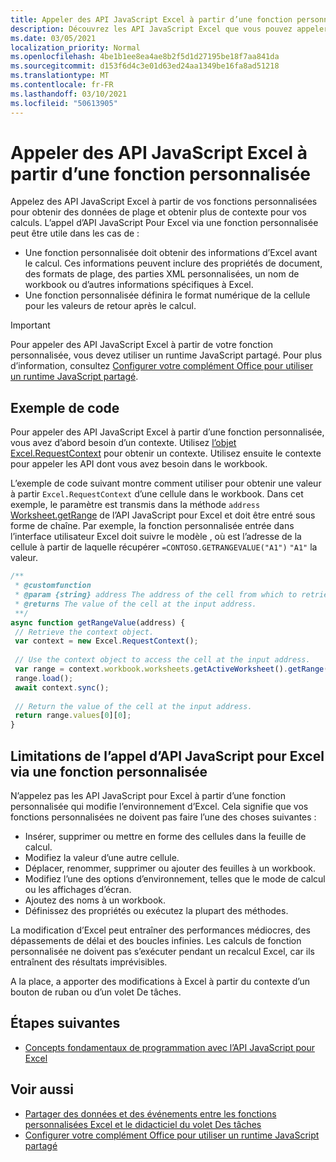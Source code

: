 ```yaml
---
title: Appeler des API JavaScript Excel à partir d’une fonction personnalisée
description: Découvrez les API JavaScript Excel que vous pouvez appeler à partir de votre fonction personnalisée.
ms.date: 03/05/2021
localization_priority: Normal
ms.openlocfilehash: 4be1b1ee8ea4ae8b2f5d1d27195be18f7aa841da
ms.sourcegitcommit: d153f6d4c3e01d63ed24aa1349be16fa8ad51218
ms.translationtype: MT
ms.contentlocale: fr-FR
ms.lasthandoff: 03/10/2021
ms.locfileid: "50613905"
---
```

# <a name="call-excel-javascript-apis-from-a-custom-function"></a>Appeler des API JavaScript Excel à partir d’une fonction personnalisée

Appelez des API JavaScript Excel à partir de vos fonctions personnalisées pour obtenir des données de plage et obtenir plus de contexte pour vos calculs. L’appel d’API JavaScript Pour Excel via une fonction personnalisée peut être utile dans les cas de :

- Une fonction personnalisée doit obtenir des informations d’Excel avant le calcul. Ces informations peuvent inclure des propriétés de document, des formats de plage, des parties XML personnalisées, un nom de workbook ou d’autres informations spécifiques à Excel.
- Une fonction personnalisée définira le format numérique de la cellule pour les valeurs de retour après le calcul.

> [!IMPORTANT]
> Pour appeler des API JavaScript Excel à partir de votre fonction personnalisée, vous devez utiliser un runtime JavaScript partagé. Pour plus d’information, consultez [Configurer votre complément Office pour utiliser un runtime JavaScript partagé](../develop/configure-your-add-in-to-use-a-shared-runtime.md).

## <a name="code-sample"></a>Exemple de code

Pour appeler des API JavaScript Excel à partir d’une fonction personnalisée, vous avez d’abord besoin d’un contexte. Utilisez [l’objet Excel.RequestContext](/javascript/api/excel/excel.requestcontext) pour obtenir un contexte. Utilisez ensuite le contexte pour appeler les API dont vous avez besoin dans le workbook.

L’exemple de code suivant montre comment utiliser pour obtenir une valeur à partir `Excel.RequestContext` d’une cellule dans le workbook. Dans cet exemple, le paramètre est transmis dans la méthode `address` [Worksheet.getRange](/javascript/api/excel/excel.worksheet#getRange_address_) de l’API JavaScript pour Excel et doit être entré sous forme de chaîne. Par exemple, la fonction personnalisée entrée dans l’interface utilisateur Excel doit suivre le modèle , où est l’adresse de la cellule à partir de laquelle récupérer `=CONTOSO.GETRANGEVALUE("A1")` `"A1"` la valeur.

```JavaScript
/**
 * @customfunction
 * @param {string} address The address of the cell from which to retrieve the value.
 * @returns The value of the cell at the input address.
 **/
async function getRangeValue(address) {
 // Retrieve the context object. 
 var context = new Excel.RequestContext();
 
 // Use the context object to access the cell at the input address. 
 var range = context.workbook.worksheets.getActiveWorksheet().getRange(address);
 range.load();
 await context.sync();
 
 // Return the value of the cell at the input address.
 return range.values[0][0];
}
```

## <a name="limitations-of-calling-excel-javascript-apis-through-a-custom-function"></a>Limitations de l’appel d’API JavaScript pour Excel via une fonction personnalisée

N’appelez pas les API JavaScript pour Excel à partir d’une fonction personnalisée qui modifie l’environnement d’Excel. Cela signifie que vos fonctions personnalisées ne doivent pas faire l’une des choses suivantes :

- Insérer, supprimer ou mettre en forme des cellules dans la feuille de calcul.
- Modifiez la valeur d’une autre cellule.
- Déplacer, renommer, supprimer ou ajouter des feuilles à un workbook.
- Modifiez l’une des options d’environnement, telles que le mode de calcul ou les affichages d’écran.
- Ajoutez des noms à un workbook.
- Définissez des propriétés ou exécutez la plupart des méthodes.

La modification d’Excel peut entraîner des performances médiocres, des dépassements de délai et des boucles infinies. Les calculs de fonction personnalisée ne doivent pas s’exécuter pendant un recalcul Excel, car ils entraînent des résultats imprévisibles.

A la place, a apporter des modifications à Excel à partir du contexte d’un bouton de ruban ou d’un volet De tâches.

## <a name="next-steps"></a>Étapes suivantes

- [Concepts fondamentaux de programmation avec l’API JavaScript pour Excel](../reference/overview/excel-add-ins-reference-overview.md)

## <a name="see-also"></a>Voir aussi

- [Partager des données et des événements entre les fonctions personnalisées Excel et le didacticiel du volet Des tâches](../tutorials/share-data-and-events-between-custom-functions-and-the-task-pane-tutorial.md)
- [Configurer votre complément Office pour utiliser un runtime JavaScript partagé](../develop/configure-your-add-in-to-use-a-shared-runtime.md)
